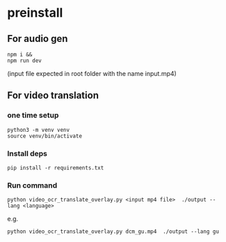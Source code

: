 # preinstall

## For audio gen

```
npm i &&
npm run dev
```

(input file expected in root folder with the name input.mp4)

## For video translation

### one time setup

```
python3 -m venv venv
source venv/bin/activate
```

### Install deps

```
pip install -r requirements.txt
```

### Run command

```
python video_ocr_translate_overlay.py <input mp4 file>  ./output --lang <language>
```

e.g.

```
python video_ocr_translate_overlay.py dcm_gu.mp4  ./output --lang gu
```

<!-- ```
sudo apt install fonts-noto-core fonts-noto-unhinted fonts-noto-extra
```

# 1. Install PyTorch (choose CPU build)

pip install torch torchvision --index-url https://download.pytorch.org/whl/cpu

# 2. Install mmengine (required by all OpenMMLab projects)

pip install mmengine

# 3. Install mmcv (core computer vision lib)

pip install mmcv

# 4. Install MMOCR itself

pip install mmocr -->
